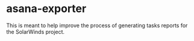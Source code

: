 # asana-exporter
This is meant to help improve the process of generating tasks reports for the SolarWinds project.
